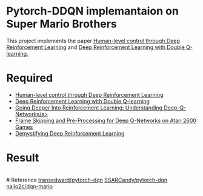 # Pytorch-DDQN implemantaion on Super Mario Brothers
This project implements the paper <a href="https://deepmind.com/research/dqn/">Human-level control through Deep Reinforcement Learning</a> and <a href="https://arxiv.org/abs/1509.06461">Deep Reinforcement Learning with Double Q-learning.</a> 

# Required
- <a href="https://deepmind.com/research/dqn/">Human-level control through Deep Reinforcement Learning</a>
- <a href="https://arxiv.org/abs/1509.06461">Deep Reinforcement Learning with Double Q-learning</a>
- <a href="https://danieltakeshi.github.io/2016/12/01/going-deeper-into-reinforcement-learning-understanding-dqn/">Going Deeper Into Reinforcement Learning: Understanding Deep-Q-Networks/a>
- <a href="https://danieltakeshi.github.io/2016/11/25/frame-skipping-and-preprocessing-for-deep-q-networks-on-atari-2600-games/">Frame Skipping and Pre-Processing for Deep Q-Networks on Atari 2600 Games</a>
- <a href="https://ai.intel.com/demystifying-deep-reinforcement-learning/">Demystifying Deep Reinforcement Learning</a>

# Result
<p><a target="_blank" href="/Demo/demo.mp4"><img src="/Demo/demo.mp4" alt="" style="max-width:100%;"></a></p>
# Reference
<a href="https://github.com/transedward/pytorch-dqn">transedward/pytorch-dqn</a>
<a href="https://github.com/SSARCandy/pytorch-dqn">SSARCandy/pytorch-dqn</a>
<a href="https://github.com/nailo2c/dqn-mario">nailo2c/dqn-mario</a>
